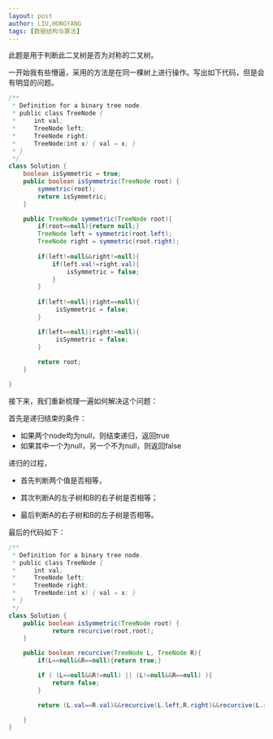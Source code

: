 ```yaml
---
layout: post
author: LIU,HONGYANG
tags: [数据结构与算法]
---
```




此题是用于判断此二叉树是否为对称的二叉树。

一开始我有些懵逼，采用的方法是在同一棵树上进行操作。写出如下代码，但是会有明显的问题。



```java
/**
 * Definition for a binary tree node.
 * public class TreeNode {
 *     int val;
 *     TreeNode left;
 *     TreeNode right;
 *     TreeNode(int x) { val = x; }
 * }
 */
class Solution {
    boolean isSymmetric = true;
    public boolean isSymmetric(TreeNode root) {
        symmetric(root);
        return isSymmetric;
    }

    public TreeNode symmetric(TreeNode root){
        if(root==null){return null;}
        TreeNode left = symmetric(root.left);
        TreeNode right = symmetric(root.right);
        
        if(left!=null&&right!=null){
            if(left.val!=right.val){
                isSymmetric = false;
            }
        }
        
        if(left!=null||right==null){
             isSymmetric = false;
        }

        if(left==null||right!=null){
             isSymmetric = false;
        }
        
        return root;
    }

}
```



接下来，我们重新梳理一遍如何解决这个问题：

首先是递归结束的条件：

- 如果两个node均为null，则结束递归，返回true
- 如果其中一个为null，另一个不为null，则返回false



递归的过程，

- 首先判断两个值是否相等，

- 其次判断A的左子树和B的右子树是否相等；

- 最后判断A的右子树和B的左子树是否相等。



最后的代码如下：

```java
/**
 * Definition for a binary tree node.
 * public class TreeNode {
 *     int val;
 *     TreeNode left;
 *     TreeNode right;
 *     TreeNode(int x) { val = x; }
 * }
 */
class Solution {
    public boolean isSymmetric(TreeNode root) {
            return recurcive(root,root);
    }

    public boolean recurcive(TreeNode L, TreeNode R){
        if(L==null&&R==null){return true;}

        if ( (L==null&&R!=null) || (L!=null&&R==null) ){
            return false;    
        }

        return (L.val==R.val)&&recurcive(L.left,R.right)&&recurcive(L.right,R.left);

    }
}
```

